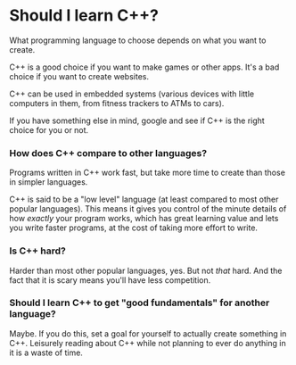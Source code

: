 # Should I learn C++?

What programming language to choose depends on what you want to create.

C++ is a good choice if you want to make games or other apps. It's a bad choice if you want to create websites.

C++ can be used in embedded systems (various devices with little computers in them, from fitness trackers to ATMs to cars).

If you have something else in mind, google and see if C++ is the right choice for you or not.

### How does C++ compare to other languages?

Programs written in C++ work fast, but take more time to create than those in simpler languages.

C++ is said to be a "low level" language (at least compared to most other popular languages). This means it gives you control of the minute details of how *exactly* your program works, which has great learning value and lets you write faster programs, at the cost of taking more effort to write.

### Is C++ hard?

Harder than most other popular languages, yes. But not *that* hard. And the fact that it is scary means you'll have less competition.

### Should I learn C++ to get "good fundamentals" for another language?

Maybe. If you do this, set a goal for yourself to actually create something in C++. Leisurely reading about C++ while not planning to ever do anything in it is a waste of time.
